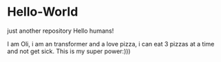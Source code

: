 # Hello-World
just another repository
Hello humans!

I am Oli, i am an transformer and a love pizza, i can eat 3 pizzas at a time and not get sick. This is my super power:))) 
